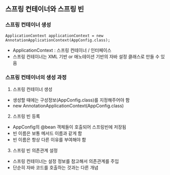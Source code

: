 ## 스프링  컨테이너와 스프링 빈

### 스프링 컨테이너 생성
````
ApplicationContext applicationContext = new AnnotationApplicationContext(AppConfig.class);
````
- ApplicationContext :  스프링 컨테이너 / 인터페이스
- 스프링 컨테이너는 XML 기반 or 애노테이션 기반의 자바 설정 클래스로 만들 수 있음

### 스프링 컨테이너의 생성 과정
1. 스프링 컨테이너 생성
- 생성할 때에는 구성정보(AppConfig.class)를 지정해주어야 함
- new AnnotationApplicationContext(AppConfig.class)
2. 스프링 빈 등록
- AppConfig의 @bean 객체들이 호출되어 스프링빈에 저장됨
- 빈 이름은 보통 메서드 이름과 같게 함
- 빈 이름은 항상 다른 이유를 부여해야 함
3. 스프링 빈 의존관계 설정
- 스프링 컨테이너는 설정 정보를 참고해서 의존관계를 주입
- 단순히 자바 코드를 호출하는 것과는 다른 개념
